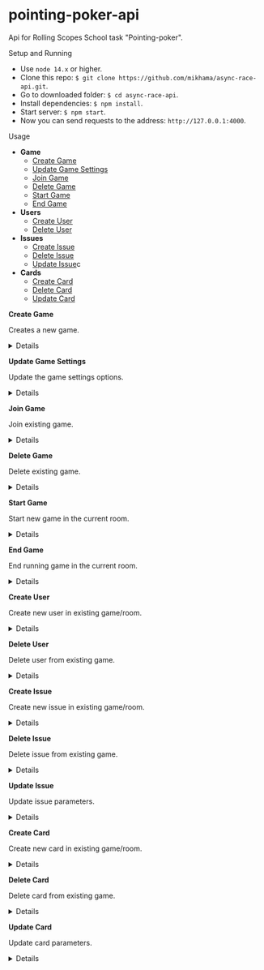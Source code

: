 # pointing-poker-api

Api for Rolling Scopes School task "Pointing-poker".

Setup and Running

- Use `node 14.x` or higher.
- Clone this repo: `$ git clone https://github.com/mikhama/async-race-api.git`.
- Go to downloaded folder: `$ cd async-race-api`.
- Install dependencies: `$ npm install`.
- Start server: `$ npm start`.
- Now you can send requests to the address: `http://127.0.0.1:4000`.

Usage

- **Game**
  - [Create Game](https://github.com/evgennn32/pointing-poker-api#create-game)
  - [Update Game Settings](https://github.com/evgennn32/pointing-poker-api#update-game-settings)
  - [Join Game](https://github.com/evgennn32/pointing-poker-api#join-game)
  - [Delete Game](https://github.com/evgennn32/pointing-poker-api#delete-game)
  - [Start Game](https://github.com/evgennn32/pointing-poker-api#start-game)
  - [End Game](https://github.com/evgennn32/pointing-poker-api#end-game)
- **Users**
  - [Create User](https://github.com/evgennn32/pointing-poker-api#create-user)
  - [Delete User](https://github.com/evgennn32/pointing-poker-api#delete-user)
- **Issues**
  - [Create Issue](https://github.com/evgennn32/pointing-poker-api#create-issue)
  - [Delete Issue](https://github.com/evgennn32/pointing-poker-api#delete-issue)
  - [Update Issue](https://github.com/evgennn32/pointing-poker-api#update-issue)c
- **Cards**
  - [Create Card](https://github.com/evgennn32/pointing-poker-api#create-Card)
  - [Delete Card](https://github.com/evgennn32/pointing-poker-api#delete-Card)
  - [Update Card](https://github.com/evgennn32/pointing-poker-api#update-Card)

**Create Game**

Creates a new game.

<details>

- **Event**

  create:game

- **Params**

  ```typescript
    {
        "user": {
                  id: string;
                  image: string | null;
                  firstName: string;
                  lastName: string;
                  position: string;
                  ableToDelete: boolean;
                  score: string;
                  scramMaster: boolean;
                }
    }
  ```

- **Success event name**

  game:created

- **Success event data**

  ```typescript
    {
        "newGame": {
                    roomName: string;
                    roomID: string;
                    scramMuster: User,
                    gameSettings: GameSettings;
                    users: User[];
                    issues: Issue[];
                    cards: Card[];
                  }
    }
  ```

- **Success callback response**

  None

- **Error callback response:**

  None

- **Notes:**

  None

</details>

**Update Game Settings**

Update the game settings options.

<details>

- **Event**

  game:update-settings

- **Params**

  ```typescript
    {
        "gameSettings": {
                  scrumMasterAsPlayer: boolean;
                  changingCardInRoundEnd: boolean;
                  isTimerNeeded: boolean;
                  scoreType: string;
                  scoreTypeShort: string;
                  roundTime: number;
                  timeOut: boolean;
                  gameInProgress: boolean;
                },
         "roomId": string
    }
  ```

- **Success event name**

  None

- **Success event data**

  None

- **Success callback response**

  ```typescript
  {
    settings: {
      scrumMasterAsPlayer: boolean;
      changingCardInRoundEnd: boolean;
      isTimerNeeded: boolean;
      scoreType: string;
      scoreTypeShort: string;
      roundTime: number;
      timeOut: boolean;
      gameInProgress: boolean;
    }
  }
  ```

- **Error callback response:**

  ```typescript
  {
    error: string;
  }
  ```

- **Notes:**

  None

</details>

**Join Game**

Join existing game.

<details>

- **Event**

  game:join

- **Params**

  ```typescript
    {
        "roomId":string
    }
  ```

- **Success event name**

  None

- **Success event data**
  None

- **Success callback response**

  None

- **Error callback response:**

  ```typescript
  {
    error: "No such game or id is incorrect";
  }
  ```

- **Notes:**

  None

</details>

**Delete Game**

Delete existing game.

<details>

- **Event**

  game:delete

- **Params**

  ```typescript
    {
      "roomId": string
    }
  ```

- **Success event name**

  None

- **Success event data**

  ```typescript
       message: `Game with '${global.DB.games[roomId]}' id has been deleted`
     }

  ```

- **Success callback response**

  None

- **Error callback:**

  ```typescript
  {
    error: string;
  }
  ```

- **Notes:**

  None

</details>

**Start Game**

Start new game in the current room.

<details>

- **Event**

  game:start

- **Params**

  ```typescript
    {
        "roomId": string
    }
  ```

- **Success event name**

  game:start

- **Success event data**

  ```typescript
    {
        "gameSettings": {
                  scrumMasterAsPlayer: boolean;
                  changingCardInRoundEnd: boolean;
                  isTimerNeeded: boolean;
                  scoreType: string;
                  scoreTypeShort: string;
                  roundTime: number;
                  timeOut: boolean;
                  gameInProgress: boolean;
                }
    }

  ```

- **Success callback response**

  ```typescript
    {
        "success": true
    }
  ```

- **Error callback response:**

  ```typescript
  {
    error: string;
  }
  ```

- **Notes:**

  None

</details>

**End Game**

End running game in the current room.

<details>

- **Event**

  game:end

- **Params**

  ```typescript
    {
         "roomId": string
    }
  ```

- **Success event name**

  game:end

- **Success event data**
  ```typescript
  {
    "gameResults" {
      issue: Issue;
      voteResults: VoteResult[];
  }
  }
  ```
- **Success callback response**

  ```typescript
  {
    "gameResults" {
      issue: Issue;
      voteResults: VoteResult[];
  }
  }
  ```

- **Error callback:**

  ```typescript
  {
    error: string;
  }
  ```

- **Notes:**

  None

</details>

**Create User**

Create new user in existing game/room.

<details>

- **Event**

  user:create

- **Params**

  ```typescript
    {
        "newUser": {
                  id: string;
                  image: string | null;
                  firstName: string;
                  lastName: string;
                  position: string;
                  ableToDelete: boolean;
                  score: string;
                  scramMaster: boolean;
                },
         "roomId": string
    }
  ```

- **Success event name**

  notification

- **Success event data**
  ```typescript
  {
    message: `${userName} just joined the game`;
  }
  ```
- **Success callback response**

  ```typescript
  {
    user: {
      id: string;
      image: string | null;
      firstName: string;
      lastName: string;
      position: string;
      ableToDelete: boolean;
      score: string;
      scramMaster: boolean;
    }
  }
  ```

- **Error callback:**

  ```typescript
  {
    error: "This game no longer exists";
  }
  ```

- **Notes:**

  None

</details>

**Delete User**

Delete user from existing game.

<details>

- **Event**

  user:delete

- **Params**

  ```typescript
    {
         userId: string,
         roomId: string
    }
  ```

- **Success event name**

  None

- **Success event data**

  None

- **Success callback response**

  ```typescript
             {
               users: User[]
             }
  ```

- **Error callback:**

  ```typescript
  {
    error: string;
  }
  ```

- **Notes:**

  None

</details>

**Create Issue**

Create new issue in existing game/room.

<details>

- **Event**

  game:issue-add

- **Params**

  ```typescript
    {
        "newIssue": {
                  id: string;
                  issueName: string;
                  priority: string;
                  selected: boolean;
                  link: string;
                  editable: boolean;
                },
         "roomId": string
    }
  ```

- **Success event name**

  None

- **Success event data**

  None

- **Success callback response**

  ```typescript
  {
    issue: {
      id: string;
      issueName: string;
      priority: string;
      selected: boolean;
      link: string;
      editable: boolean;
    }
  }
  ```

- **Error callback:**

  ```typescript
  {
    error: string;
  }
  ```

- **Notes:**

  None

</details>

**Delete Issue**

Delete issue from existing game.

<details>

- **Event**

  game:issue-delete

- **Params**

  ```typescript
    {
         issueId: string,
         roomId: string
    }
  ```

- **Success event name**

  None

- **Success event data**

  None

- **Success callback response**

  ```typescript
             {
               issues: Issue[]
             }
  ```

- **Error callback:**

  ```typescript
  {
    error: string;
  }
  ```

- **Notes:**

  None

</details>

**Update Issue**

Update issue parameters.

<details>

- **Event**

  game:issue-update

- **Params**

  ```typescript
    {
         issueToUpdate: {
              id: string;
              issueName: string;
              priority: string;
              selected: boolean;
              link: string;
              editable: boolean;
                },
         roomId: string
    }
  ```

- **Success event name**

  None

- **Success event data**

  None

- **Success callback response**

  ```typescript
     {
       issues: Issue[]
  ```

- **Error callback response:**

  ```typescript
  {
    error: string;
  }
  ```

- **Notes:**

  None

</details>

**Create Card**

Create new card in existing game/room.

<details>

- **Event**

  game:card-add

- **Params**

  ```typescript
    {
        "newCard": {
              id: string;
              value: string;
              type: string;
              shortType: string;
              selected: boolean;
              editable: boolean;
                },
         "roomId": string
    }
  ```

- **Success event name**

  None

- **Success event data**

  None

- **Success callback response**

  ```typescript
  {
    card: {
      id: string;
      value: string;
      type: string;
      shortType: string;
      selected: boolean;
      editable: boolean;
    }
  }
  ```

- **Error callback:**

  ```typescript
  {
    error: string;
  }
  ```

- **Notes:**

  None

</details>

**Delete Card**

Delete card from existing game.

<details>

- **Event**

  game:card-delete

- **Params**

  ```typescript
    {
         cardId: string,
         roomId: string
    }
  ```

- **Success event name**

  None

- **Success event data**

  None

- **Success callback response**

  ```typescript
             {
               cards: Card[]
             }
  ```

- **Error callback:**

  ```typescript
  {
    error: string;
  }
  ```

- **Notes:**

  None

</details>

**Update Card**

Update card parameters.

<details>

- **Event**

  game:card-update

- **Params**

  ```typescript
    {
         cardToUpdate: string,
         roomId: string
    }
  ```

- **Success event name**

  None

- **Success event data**

  None

- **Success callback response**

  ```typescript
     {
       cards: Card[]
     }
  ```

- **Error callback response:**

  ```typescript
  {
    error: string;
  }
  ```

- **Notes:**

  None

</details>
